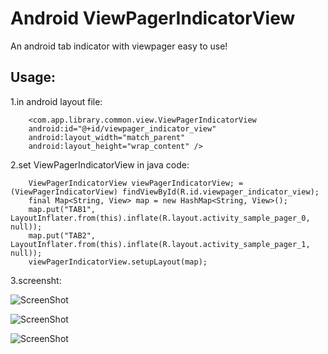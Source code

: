 Android ViewPagerIndicatorView
===========================

An android tab indicator with viewpager easy to use!

Usage:
--------------------------

1.in android layout file:

        <com.app.library.common.view.ViewPagerIndicatorView
        android:id="@+id/viewpager_indicator_view"
        android:layout_width="match_parent"
        android:layout_height="wrap_content" />


2.set ViewPagerIndicatorView in java code:

        ViewPagerIndicatorView viewPagerIndicatorView; = (ViewPagerIndicatorView) findViewById(R.id.viewpager_indicator_view);
        final Map<String, View> map = new HashMap<String, View>();
        map.put("TAB1", LayoutInflater.from(this).inflate(R.layout.activity_sample_pager_0, null));
        map.put("TAB2", LayoutInflater.from(this).inflate(R.layout.activity_sample_pager_1, null));
        viewPagerIndicatorView.setupLayout(map);

3.screensht:

![ScreenShot](https://raw.github.com/allthelucky/android-viewpager-indicator/master/AndroidViewpagerIndicator/screenshots/shortcuta.png)

![ScreenShot](https://raw.github.com/allthelucky/android-viewpager-indicator/master/AndroidViewpagerIndicator/screenshots/shortcutb.png)

![ScreenShot](https://raw.github.com/allthelucky/android-viewpager-indicator/master/AndroidViewpagerIndicator/screenshots/shortcutc.png)

